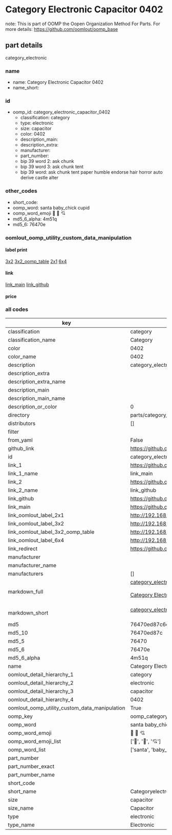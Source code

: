 # Category Electronic Capacitor 0402  

note: This is part of OOMP the Oopen Organization Method For Parts. For more details: https://github.com/oomlout/oomp_base

##  part details
  



category_electronic



### name
* name: Category Electronic Capacitor 0402
* name_short: 
### id
* oomp_id: category_electronic_capacitor_0402
  * classification: category
  * type: electronic
  * size: capacitor
  * color: 0402
  * description_main: 
  * description_extra: 
  * manufacturer: 
  * part_number: 
  * bip 39 word 2: ask chunk
  * bip 39 word 3: ask chunk tent
  * bip 39 word: ask chunk tent paper humble endorse hair horror auto derive castle alter

### other_codes
* short_code: 
* oomp_word: santa baby_chick cupid
* oomp_word_emoji :santa: :baby_chick: :cupid:
* md5_6_alpha: 4m51q
* md5_6: 76470e






### oomlout_oomp_utility_custom_data_manipulation
#### label print
[3x2](http://192.168.1.245:1112/?label=oomp%204m51q)
[3x2_oomp_table](http://192.168.1.108:1112/?label=oomp%204m51q)
[2x1](http://192.168.1.242:1112/?label=oomp%204m51q)
[6x4](http://192.168.1.55:1112/?label=oomp%204m51q)    

#### link

[link_main](https://github.com/oomlout/oomlout_oomp_version_1_messy/tree/main/parts/category_electronic_capacitor_0402) [link_github](https://github.com/oomlout/oomlout_oomp_version_1_messy/tree/main/parts/category_electronic_capacitor_0402)                             

#### price







### all codes 
| key | value |  
| --- | --- |  
| classification | category |  
| classification_name | Category |  
| color | 0402 |  
| color_name | 0402 |  
| description | category_electronic |  
| description_extra |  |  
| description_extra_name |  |  
| description_main |  |  
| description_main_name |  |  
| description_or_color | 0  |  
| directory | parts/category_electronic_capacitor_0402 |  
| distributors | [] |  
| filter |  |  
| from_yaml | False |  
| github_link | https://github.com/oomlout/oomlout_oomp_part_src/tree/main/parts/category_electronic_capacitor_0402 |  
| id | category_electronic_capacitor_0402 |  
| link_1 | https://github.com/oomlout/oomlout_oomp_version_1_messy/tree/main/parts/category_electronic_capacitor_0402 |  
| link_1_name | link_main |  
| link_2 | https://github.com/oomlout/oomlout_oomp_version_1_messy/tree/main/parts/category_electronic_capacitor_0402 |  
| link_2_name | link_github |  
| link_github | https://github.com/oomlout/oomlout_oomp_version_1_messy/tree/main/parts/category_electronic_capacitor_0402 |  
| link_main | https://github.com/oomlout/oomlout_oomp_version_1_messy/tree/main/parts/category_electronic_capacitor_0402 |  
| link_oomlout_label_2x1 | http://192.168.1.242:1112/?label=oomp%204m51q |  
| link_oomlout_label_3x2 | http://192.168.1.245:1112/?label=oomp%204m51q |  
| link_oomlout_label_3x2_oomp_table | http://192.168.1.108:1112/?label=oomp%204m51q |  
| link_oomlout_label_6x4 | http://192.168.1.55:1112/?label=oomp%204m51q |  
| link_redirect | https://github.com/oomlout/oomlout_oomp_version_1_messy/tree/main/parts/category_electronic_capacitor_0402 |  
| manufacturer |  |  
| manufacturer_name |  |  
| manufacturers | [] |  
| markdown_full | [category_electronic_capacitor_0402](none)<br>[](none)<br>[Category Electronic Capacitor 0402](none)<br><br> |  
| markdown_short | [category_electronic_capacitor_0402](none)<br><br> |  
| md5 | 76470ed87c6dad09273779ffbe8a286a |  
| md5_10 | 76470ed87c |  
| md5_5 | 76470 |  
| md5_6 | 76470e |  
| md5_6_alpha | 4m51q |  
| name | Category Electronic Capacitor 0402 |  
| oomlout_detail_hierarchy_1 | category |  
| oomlout_detail_hierarchy_2 | electronic |  
| oomlout_detail_hierarchy_3 | capacitor |  
| oomlout_detail_hierarchy_4 | 0402 |  
| oomlout_oomp_utility_custom_data_manipulation | True |  
| oomp_key | oomp_category_electronic_capacitor_0402 |  
| oomp_word | santa baby_chick cupid |  
| oomp_word_emoji | :santa: :baby_chick: :cupid: |  
| oomp_word_emoji_list | [':santa:', ':baby_chick:', ':cupid:'] |  
| oomp_word_list | ['santa', 'baby_chick', 'cupid'] |  
| part_number |  |  
| part_number_exact |  |  
| part_number_name |  |  
| short_code |  |  
| short_name | Categoryelectronic |  
| size | capacitor |  
| size_name | Capacitor |  
| type | electronic |  
| type_name | Electronic |  
